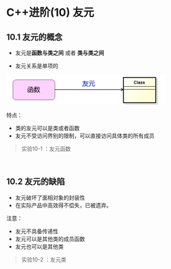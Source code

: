 # C++进阶(10) 友元

## 10.1 友元的概念

- 友元是**函数与类之间** 或者 **类与类之间**

- 友元关系是单项的 

  

<img src="images/image-20201005111132417.png" alt="image-20201005111132417" style="zoom:50%;" />

特点：

- 类的友元可以是类或者函数
- 友元不受访问界别的限制，可以直接访问具体类的所有成员

> 实验10-1 ：友元函数

</br>

## 10.2 友元的缺陷

- 友元破坏了面相对象的封装性
- 在实际产品中高效得不偿失，已被遗弃。



注意：

- 友元不具备传递性
- 友元可以是其他类的成员函数
- 友元也可以是其他类

> 实验10-2 ：友元类